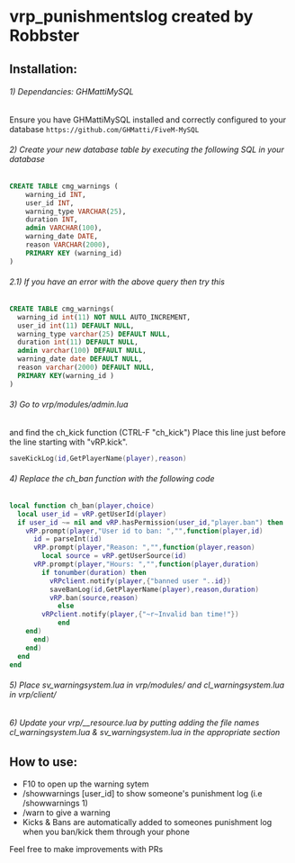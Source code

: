 # vrp_punishmentslog created by Robbster

## Installation:

###### 1) Dependancies: GHMattiMySQL

Ensure you have GHMattiMySQL installed and correctly configured to your database
```https://github.com/GHMatti/FiveM-MySQL```

###### 2) Create your new database table by executing the following SQL in your database

```SQL
CREATE TABLE cmg_warnings (
	warning_id INT,
	user_id INT,
	warning_type VARCHAR(25),
	duration INT,
	admin VARCHAR(100),
	warning_date DATE,
	reason VARCHAR(2000),
	PRIMARY KEY (warning_id)
)
```

###### 2.1) If you have an error with the above query then try this
```SQL
CREATE TABLE cmg_warnings(
  warning_id int(11) NOT NULL AUTO_INCREMENT,
  user_id int(11) DEFAULT NULL,
  warning_type varchar(25) DEFAULT NULL,
  duration int(11) DEFAULT NULL,
  admin varchar(100) DEFAULT NULL,
  warning_date date DEFAULT NULL,
  reason varchar(2000) DEFAULT NULL,
  PRIMARY KEY(warning_id )
) 
```

###### 3) Go to vrp/modules/admin.lua 
and find the ch_kick function (CTRL-F "ch_kick")
Place this line just before the line starting with "vRP.kick".
```lua
saveKickLog(id,GetPlayerName(player),reason)
```


###### 4) Replace the ch_ban function with the following code

```lua
local function ch_ban(player,choice)
  local user_id = vRP.getUserId(player)
  if user_id ~= nil and vRP.hasPermission(user_id,"player.ban") then
    vRP.prompt(player,"User id to ban: ","",function(player,id)
      id = parseInt(id)
      vRP.prompt(player,"Reason: ","",function(player,reason)
        local source = vRP.getUserSource(id)
	  vRP.prompt(player,"Hours: ","",function(player,duration)
	    if tonumber(duration) then
	      vRPclient.notify(player,{"banned user "..id})
	      saveBanLog(id,GetPlayerName(player),reason,duration)
	      vRP.ban(source,reason)
    	    else
		vRPclient.notify(player,{"~r~Invalid ban time!"})
            end
	end)
      end)
    end)
  end
end
```

###### 5) Place sv_warningsystem.lua in vrp/modules/ and cl_warningsystem.lua in vrp/client/

###### 6) Update your vrp/__resource.lua by putting adding the file names cl_warningsystem.lua & sv_warningsystem.lua in the appropriate section

## How to use:

* F10 to open up the warning sytem
* /showwarnings [user_id] to show someone's punishment log (i.e /showwarnings 1)
* /warn to give a warning
* Kicks & Bans are automatically added to someones punishment log when you ban/kick them through your phone

Feel free to make improvements with PRs


